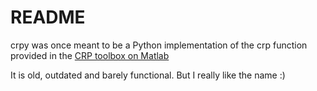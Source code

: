 README
======
crpy was once meant to be a Python implementation of the crp function provided in the [CRP toolbox on Matlab](http://tocsy.pik-potsdam.de/CRPtoolbox/)

It is old, outdated and barely functional. But I really like the name :)